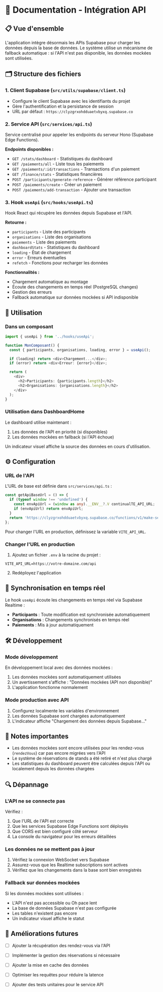 # 🔌 Documentation - Intégration API

## 📋 Vue d'ensemble

L'application intègre désormais les APIs Supabase pour charger les données depuis la base de données. Le système utilise un mécanisme de fallback automatique : si l'API n'est pas disponible, les données mockées sont utilisées.

## 🗂️ Structure des fichiers

### 1. Client Supabase (`src/utils/supabase/client.ts`)
- Configure le client Supabase avec les identifiants du projet
- Gère l'authentification et la persistance de session
- URL par défaut : `https://clyzgrxohdduaetvbyxq.supabase.co`

### 2. Service API (`src/services/api.ts`)
Service centralisé pour appeler les endpoints du serveur Hono (Supabase Edge Functions).

**Endpoints disponibles :**
- `GET /stats/dashboard` - Statistiques du dashboard
- `GET /paiements/all` - Liste tous les paiements
- `GET /paiements/:id/transactions` - Transactions d'un paiement
- `GET /finance/stats` - Statistiques financières
- `POST /participants/generate-reference` - Générer référence participant
- `POST /paiements/create` - Créer un paiement
- `POST /paiements/add-transaction` - Ajouter une transaction

### 3. Hook `useApi` (`src/hooks/useApi.ts`)
Hook React qui récupère les données depuis Supabase et l'API.

**Retourne :**
- `participants` - Liste des participants
- `organisations` - Liste des organisations
- `paiements` - Liste des paiements
- `dashboardStats` - Statistiques du dashboard
- `loading` - État de chargement
- `error` - Erreurs éventuelles
- `refetch` - Fonctions pour recharger les données

**Fonctionnalités :**
- Chargement automatique au montage
- Écoute des changements en temps réel (PostgreSQL changes)
- Gestion des erreurs
- Fallback automatique sur données mockées si API indisponible

## 🚀 Utilisation

### Dans un composant

```typescript
import { useApi } from '../hooks/useApi';

function MonComposant() {
  const { participants, organisations, loading, error } = useApi();

  if (loading) return <div>Chargement...</div>;
  if (error) return <div>Erreur: {error}</div>;

  return (
    <div>
      <h2>Participants: {participants.length}</h2>
      <h2>Organisations: {organisations.length}</h2>
    </div>
  );
}
```

### Utilisation dans DashboardHome

Le dashboard utilise maintenant :
1. Les données de l'API en priorité (si disponibles)
2. Les données mockées en fallback (si l'API échoue)

Un indicateur visuel affiche la source des données en cours d'utilisation.

## ⚙️ Configuration

### URL de l'API

L'URL de base est définie dans `src/services/api.ts` :

```typescript
const getApiBaseUrl = () => {
  if (typeof window !== 'undefined') {
    const envApiUrl = (window as any).__ENV__?.V continualTE_API_URL;
    if (envApiUrl) return envApiUrl;
  }
  return 'https://clyzgrxohdduaetvbyxq.supabase.co/functions/v1/make-server-c3e5f95c';
};
```

Pour changer l'URL en production, définissez la variable `VITE_API_URL`.

### Changer l'URL en production

1. Ajoutez un fichier `.env` à la racine du projet :
```env
VITE_API_URL=https://votre-domaine.com/api
```

2. Redéployez l'application

## 🔄 Synchronisation en temps réel

Le hook `useApi` écoute les changements en temps réel via Supabase Realtime :

- **Participants** : Toute modification est synchronisée automatiquement
- **Organisations** : Changements synchronisés en temps réel
- **Paiements** : Mis à jour automatiquement

## 🛠️ Développement

### Mode développement

En développement local avec des données mockées :
1. Les données mockées sont automatiquement utilisées
2. Un avertissement s'affiche : "Données mockées (API non disponible)"
3. L'application fonctionne normalement

### Mode production avec API

1. Configurez localmente les variables d'environnement
2. Les données Supabase sont chargées automatiquement
3. L'indicateur affiche "Chargement des données depuis Supabase..."

## 📝 Notes importantes

- Les données mockées sont encore utilisées pour les rendez-vous (`rendezVous`) car pas encore migrées vers l'API
- Le système de réservations de stands a été retiré et n'est plus chargé
- Les statistiques du dashboard peuvent être calculées depuis l'API ou localement depuis les données chargées

## 🔍 Dépannage

### L'API ne se connecte pas

Vérifiez :
1. Que l'URL de l'API est correcte
2. Que les services Supabase Edge Functions sont déployés
3. Que CORS est bien configuré côté serveur
4. La console du navigateur pour les erreurs détaillées

### Les données ne se mettent pas à jour

1. Vérifiez la connexion WebSocket vers Supabase
2. Assurez-vous que les Realtime subscriptions sont actives
3. Vérifiez que les changements dans la base sont bien enregistrés

### Fallback sur données mockées

Si les données mockées sont utilisées :
- L'API n'est pas accessible ou Oh pace lent
- La base de données Supabase n'est pas configurée
- Les tables n'existent pas encore
- Un indicateur visuel affiche le statut

## 🚧 Améliorations futures

- [ ] Ajouter la récupération des rendez-vous via l'API
- [ ] Implémenter la gestion des réservations si nécessaire
- [ ] Ajouter la mise en cache des données
- [ ] Optimiser les requêtes pour réduire la latence
- [ ] Ajouter des tests unitaires pour le service API

